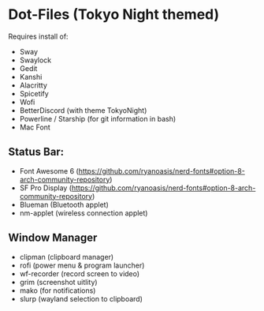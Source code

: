# Dot-Files (Tokyo Night themed)

Requires install of:
- Sway
- Swaylock
- Gedit
- Kanshi
- Alacritty
- Spicetify 
- Wofi
- BetterDiscord (with theme TokyoNight)
- Powerline / Starship (for git information in bash)
- Mac Font

## Status Bar:
- Font Awesome 6 (https://github.com/ryanoasis/nerd-fonts#option-8-arch-community-repository)
- SF Pro Display  (https://github.com/ryanoasis/nerd-fonts#option-8-arch-community-repository)
- Blueman (Bluetooth applet)
- nm-applet (wireless connection applet)

## Window Manager
- clipman (clipboard manager)
- rofi (power menu & program launcher)
- wf-recorder (record screen to video)
- grim (screenshot uitlity)
- mako (for notifications)
- slurp (wayland selection to clipboard)
